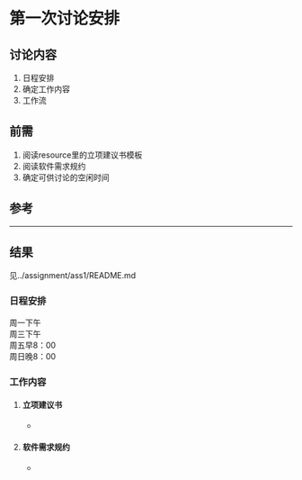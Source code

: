 # 第一次讨论安排

## 讨论内容
1. 日程安排
2. 确定工作内容
3. 工作流

## 前需
1. 阅读resource里的立项建议书模板
2. 阅读软件需求规约
3. 确定可供讨论的空闲时间

## 参考

***
## 结果
见../assignment/ass1/README.md

### 日程安排
周一下午  
周三下午  
周五早8：00  
周日晚8：00
    

### 工作内容
1. #### 立项建议书
    - 
2. #### 软件需求规约
    - 
